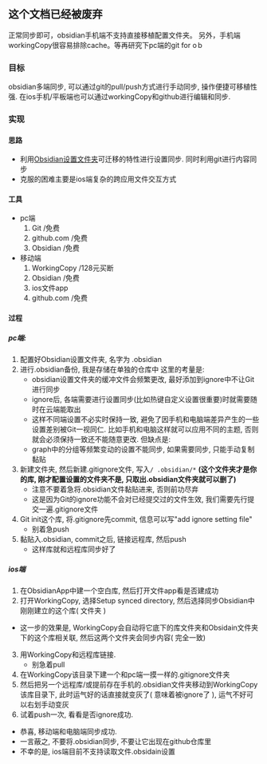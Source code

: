 ## 这个文档已经被废弃
正常同步即可，obsidian手机端不支持直接移植配置文件夹。
另外，手机端workingCopy很容易排除cache。等再研究下pc端的git for o b

### 目标
obsidian多端同步, 可以通过git的pull/push方式进行手动同步, 操作便捷可移植性强. 
在ios手机/平板端也可以通过workingCopy和github进行编辑和同步.

### 实现

#### 思路

- 利用[Obsidian设置文件夹]([[Obsidian操作指南]])可迁移的特性进行设置同步. 同时利用git进行内容同步
- 克服的困难主要是ios端复杂的跨应用文件交互方式

#### 工具
- pc端 
	1. Git /免费
	2. github.com /免费
	3. Obsidian /免费
- 移动端
	1. WorkingCopy /128元买断
	2. Obsidian /免费
	3. ios文件app
	4. github.com /免费

#### 过程
##### pc端:
1. 配置好Obsidian设置文件夹, 名字为 .obsidian
2. 进行.obsidian备份, 我是存储在单独的仓库中
	这里的考量是:
	- obsidian设置文件夹的缓冲文件会频繁更改, 最好添加到ignore中不让Git进行同步
	- ignore后, 各端需要进行设置同步(比如热键自定义设置很重要)时就需要随时在云端能取出
	- 这样不同端设置不必实时保持一致, 避免了因手机和电脑端差异产生的一些设置差别被Git一视同仁. 比如手机和电脑这样就可以应用不同的主题, 否则就会必须保持一致还不能随意更改.
	但缺点是:
	- graph中的分组等频繁变动的设置不能同步, 如果需要同步, 只能手动复制黏贴
3. 新建文件夹, 然后新建.gitignore文件, 写入`/ .obsidian/*`
**(这个文件夹才是你的库, 刚才配置设置的文件夹不是, 只取出.obsidian文件夹就可以删了)**
	- 注意不要着急将.obsidian文件黏贴进来, 否则前功尽弃
	- 这是因为Git的ignore功能不会对已经提交过的文件生效, 我们需要先行提交一遍.gitignore文件
4. Git init这个库, 将.gitignore先commit, 信息可以写"add ignore setting file"
	- 别着急push
5. 黏贴入.obsidian, commit之后, 链接远程库, 然后push
	- 这样库就和远程库同步好了

##### ios端
1. 在ObsidianApp中建一个空白库, 然后打开文件app看是否建成功
2. 打开WorkingCopy, 选择Setup synced directory, 然后选择同步Obsidian中刚刚建立的这个库( 文件夹 )
 - 这一步的效果是, WorkingCopy会自动将它底下的库文件夹和Obsidain文件夹下的这个库相关联, 然后这两个文件夹会同步内容( 完全一致)
3. 用WorkingCopy和远程库链接. 
	- 别急着pull
4. 在WorkingCopy该目录下建一个和pc端一摸一样的.gitignore文件夹
5. 然后把另一个远程库/或提前存在手机的.obsidian文件夹移动到WorkingCopy该库目录下, 此时运气好的话直接就变灰了( 意味着被ignore了 ), 运气不好可以右划手动变灰
6. 试着push一次, 看看是否ignore成功. 
 - 恭喜, 移动端和电脑端同步成功.
 - 一言蔽之, 不要将.obsidian同步, 不要让它出现在github仓库里
 - 不幸的是, ios端目前不支持读取文件.obsidain设置